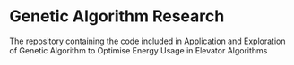 # Genetic Algorithm Research
The repository containing the code included in Application and Exploration of Genetic Algorithm to Optimise Energy Usage in Elevator Algorithms
